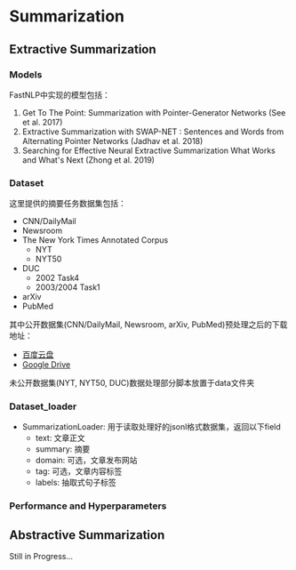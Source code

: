 # Summarization 

## Extractive Summarization


### Models

FastNLP中实现的模型包括：

1. Get To The Point: Summarization with Pointer-Generator Networks (See et al. 2017)
2. Extractive Summarization with SWAP-NET : Sentences and Words from Alternating Pointer Networks (Jadhav et al. 2018)
3. Searching for Effective Neural Extractive Summarization  What Works and What's Next (Zhong et al. 2019)




### Dataset

这里提供的摘要任务数据集包括：

- CNN/DailyMail
- Newsroom
- The New York Times Annotated Corpus
    - NYT
    - NYT50
- DUC
    - 2002 Task4
    - 2003/2004 Task1
- arXiv
- PubMed


其中公开数据集(CNN/DailyMail, Newsroom, arXiv, PubMed)预处理之后的下载地址：

- [百度云盘](https://pan.baidu.com)
- [Google Drive](https://drive.google.com)

未公开数据集(NYT, NYT50, DUC)数据处理部分脚本放置于data文件夹



### Dataset_loader

- SummarizationLoader: 用于读取处理好的jsonl格式数据集，返回以下field
    - text: 文章正文
    - summary: 摘要
    - domain: 可选，文章发布网站
    - tag: 可选，文章内容标签
    - labels: 抽取式句子标签



### Performance and Hyperparameters


## Abstractive Summarization
Still in Progress...